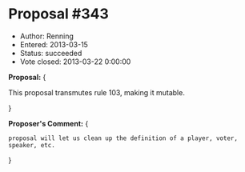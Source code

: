 Proposal #343
============= 
* Author: Renning
* Entered: 2013-03-15
* Status: succeeded
* Vote closed: 2013-03-22 0:00:00

__Proposal:__
{

This proposal transmutes rule 103, making it mutable.

}

__Proposer's Comment:__
{

    proposal will let us clean up the definition of a player, voter,
    speaker, etc.

}
